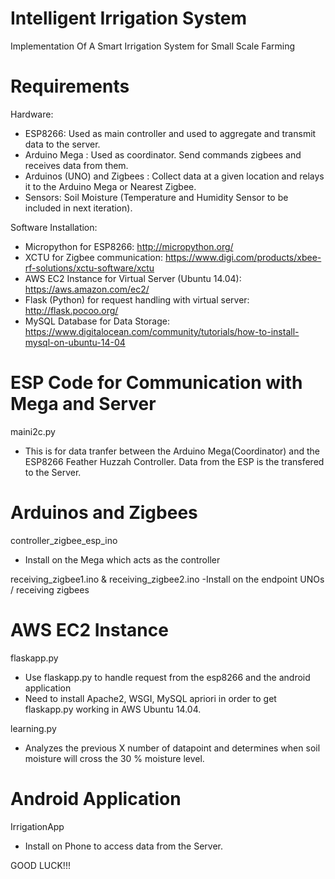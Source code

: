 # Intelligent Irrigation System
Implementation Of A Smart Irrigation System for Small  Scale Farming

# Requirements 
Hardware:
- ESP8266: Used as main controller and used to aggregate and transmit data to the server.
- Arduino Mega : Used as coordinator. Send commands zigbees and receives data from them.
- Arduinos (UNO) and Zigbees : Collect data at a given location and relays it to the Arduino Mega or Nearest Zigbee.
- Sensors: Soil Moisture (Temperature and Humidity Sensor to be included in next iteration).

Software Installation: 
- Micropython for ESP8266: http://micropython.org/
- XCTU for Zigbee communication: https://www.digi.com/products/xbee-rf-solutions/xctu-software/xctu
- AWS  EC2 Instance for Virtual Server (Ubuntu 14.04): https://aws.amazon.com/ec2/
- Flask (Python) for request handling with virtual server: http://flask.pocoo.org/
- MySQL Database for Data Storage: https://www.digitalocean.com/community/tutorials/how-to-install-mysql-on-ubuntu-14-04




# ESP Code for Communication with Mega and Server
maini2c.py
- This is for data tranfer between the Arduino Mega(Coordinator) and the ESP8266  Feather Huzzah Controller. Data from the ESP is the transfered to the Server.

# Arduinos and Zigbees
controller_zigbee_esp_ino
- Install on the Mega which acts as the controller

receiving_zigbee1.ino & receiving_zigbee2.ino
-Install on the endpoint UNOs / receiving zigbees

# AWS EC2 Instance
flaskapp.py
- Use flaskapp.py to handle request from the esp8266 and the android application
- Need to install Apache2, WSGI, MySQL apriori in order to get flaskapp.py working in AWS Ubuntu 14.04.

learning.py
- Analyzes the previous X number of datapoint and determines when soil moisture will cross the 30 % moisture level.

# Android Application
IrrigationApp
- Install on Phone to access data from the Server.

GOOD LUCK!!!
